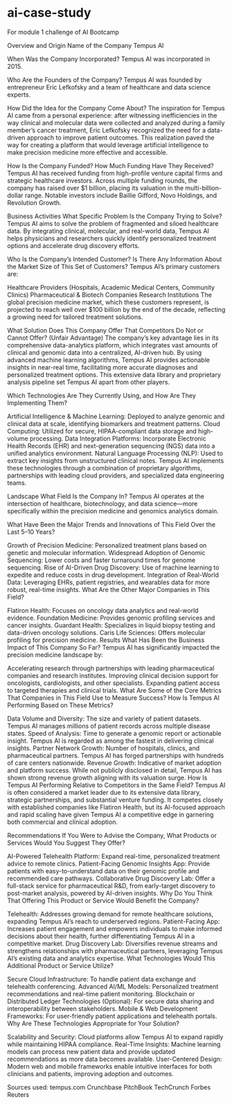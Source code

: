 # ai-case-study
For module 1 challenge of AI Bootcamp

Overview and Origin
Name of the Company
Tempus AI

When Was the Company Incorporated?
Tempus AI was incorporated in 2015.

Who Are the Founders of the Company?
Tempus AI was founded by entrepreneur Eric Lefkofsky and a team of healthcare and data science experts.

How Did the Idea for the Company Come About?
The inspiration for Tempus AI came from a personal experience: after witnessing inefficiencies in the way clinical and molecular data were collected and analyzed during a family member’s cancer treatment, Eric Lefkofsky recognized the need for a data-driven approach to improve patient outcomes. This realization paved the way for creating a platform that would leverage artificial intelligence to make precision medicine more effective and accessible.

How Is the Company Funded? How Much Funding Have They Received?
Tempus AI has received funding from high-profile venture capital firms and strategic healthcare investors. Across multiple funding rounds, the company has raised over $1 billion, placing its valuation in the multi-billion-dollar range. Notable investors include Baillie Gifford, Novo Holdings, and Revolution Growth.

Business Activities
What Specific Problem Is the Company Trying to Solve?
Tempus AI aims to solve the problem of fragmented and siloed healthcare data. By integrating clinical, molecular, and real-world data, Tempus AI helps physicians and researchers quickly identify personalized treatment options and accelerate drug discovery efforts.

Who Is the Company’s Intended Customer? Is There Any Information About the Market Size of This Set of Customers?
Tempus AI’s primary customers are:

Healthcare Providers (Hospitals, Academic Medical Centers, Community Clinics)
Pharmaceutical & Biotech Companies
Research Institutions
The global precision medicine market, which these customers represent, is projected to reach well over $100 billion by the end of the decade, reflecting a growing need for tailored treatment solutions.

What Solution Does This Company Offer That Competitors Do Not or Cannot Offer? (Unfair Advantage)
The company’s key advantage lies in its comprehensive data-analytics platform, which integrates vast amounts of clinical and genomic data into a centralized, AI-driven hub. By using advanced machine learning algorithms, Tempus AI provides actionable insights in near-real time, facilitating more accurate diagnoses and personalized treatment options. This extensive data library and proprietary analysis pipeline set Tempus AI apart from other players.

Which Technologies Are They Currently Using, and How Are They Implementing Them?

Artificial Intelligence & Machine Learning: Deployed to analyze genomic and clinical data at scale, identifying biomarkers and treatment patterns.
Cloud Computing: Utilized for secure, HIPAA-compliant data storage and high-volume processing.
Data Integration Platforms: Incorporate Electronic Health Records (EHR) and next-generation sequencing (NGS) data into a unified analytics environment.
Natural Language Processing (NLP): Used to extract key insights from unstructured clinical notes.
Tempus AI implements these technologies through a combination of proprietary algorithms, partnerships with leading cloud providers, and specialized data engineering teams.

Landscape
What Field Is the Company In?
Tempus AI operates at the intersection of healthcare, biotechnology, and data science—more specifically within the precision medicine and genomics analytics domain.

What Have Been the Major Trends and Innovations of This Field Over the Last 5–10 Years?

Growth of Precision Medicine: Personalized treatment plans based on genetic and molecular information.
Widespread Adoption of Genomic Sequencing: Lower costs and faster turnaround times for genome sequencing.
Rise of AI-Driven Drug Discovery: Use of machine learning to expedite and reduce costs in drug development.
Integration of Real-World Data: Leveraging EHRs, patient registries, and wearables data for more robust, real-time insights.
What Are the Other Major Companies in This Field?

Flatiron Health: Focuses on oncology data analytics and real-world evidence.
Foundation Medicine: Provides genomic profiling services and cancer insights.
Guardant Health: Specializes in liquid biopsy testing and data-driven oncology solutions.
Caris Life Sciences: Offers molecular profiling for precision medicine.
Results
What Has Been the Business Impact of This Company So Far?
Tempus AI has significantly impacted the precision medicine landscape by:

Accelerating research through partnerships with leading pharmaceutical companies and research institutes.
Improving clinical decision support for oncologists, cardiologists, and other specialists.
Expanding patient access to targeted therapies and clinical trials.
What Are Some of the Core Metrics That Companies in This Field Use to Measure Success? How Is Tempus AI Performing Based on These Metrics?

Data Volume and Diversity: The size and variety of patient datasets. Tempus AI manages millions of patient records across multiple disease states.
Speed of Analysis: Time to generate a genomic report or actionable insight. Tempus AI is regarded as among the fastest in delivering clinical insights.
Partner Network Growth: Number of hospitals, clinics, and pharmaceutical partners. Tempus AI has forged partnerships with hundreds of care centers nationwide.
Revenue Growth: Indicative of market adoption and platform success. While not publicly disclosed in detail, Tempus AI has shown strong revenue growth aligning with its valuation surge.
How Is Tempus AI Performing Relative to Competitors in the Same Field?
Tempus AI is often considered a market leader due to its extensive data library, strategic partnerships, and substantial venture funding. It competes closely with established companies like Flatiron Health, but its AI-focused approach and rapid scaling have given Tempus AI a competitive edge in garnering both commercial and clinical adoption.

Recommendations
If You Were to Advise the Company, What Products or Services Would You Suggest They Offer?

AI-Powered Telehealth Platform: Expand real-time, personalized treatment advice to remote clinics.
Patient-Facing Genomic Insights App: Provide patients with easy-to-understand data on their genomic profile and recommended care pathways.
Collaborative Drug Discovery Lab: Offer a full-stack service for pharmaceutical R&D, from early-target discovery to post-market analysis, powered by AI-driven insights.
Why Do You Think That Offering This Product or Service Would Benefit the Company?

Telehealth: Addresses growing demand for remote healthcare solutions, expanding Tempus AI’s reach to underserved regions.
Patient-Facing App: Increases patient engagement and empowers individuals to make informed decisions about their health, further differentiating Tempus AI in a competitive market.
Drug Discovery Lab: Diversifies revenue streams and strengthens relationships with pharmaceutical partners, leveraging Tempus AI’s existing data and analytics expertise.
What Technologies Would This Additional Product or Service Utilize?

Secure Cloud Infrastructure: To handle patient data exchange and telehealth conferencing.
Advanced AI/ML Models: Personalized treatment recommendations and real-time patient monitoring.
Blockchain or Distributed Ledger Technologies (Optional): For secure data sharing and interoperability between stakeholders.
Mobile & Web Development Frameworks: For user-friendly patient applications and telehealth portals.
Why Are These Technologies Appropriate for Your Solution?

Scalability and Security: Cloud platforms allow Tempus AI to expand rapidly while maintaining HIPAA compliance.
Real-Time Insights: Machine learning models can process new patient data and provide updated recommendations as more data becomes available.
User-Centered Design: Modern web and mobile frameworks enable intuitive interfaces for both clinicians and patients, improving adoption and outcomes.

Sources used:
tempus.com
Crunchbase
PitchBook
TechCrunch
Forbes
Reuters
